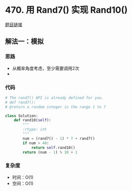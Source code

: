 # 470. 用 Rand7() 实现 Rand10()

[题目链接](https://leetcode.cn/problems/implement-rand10-using-rand7/description/)

## 解法一：模拟

### 思路

- 从概率角度考虑，至少需要调用2次
- 

### 代码

```py
# The rand7() API is already defined for you.
# def rand7():
# @return a random integer in the range 1 to 7

class Solution:
    def rand10(self):
        """
        :rtype: int
        """
        num = (rand7() - 1) * 7 + rand7()
        if num > 40:
            return self.rand10()
        return (num - 1) % 10 + 1
```

### 复杂度

- 时间：O(1)
- 空间：O(1)
